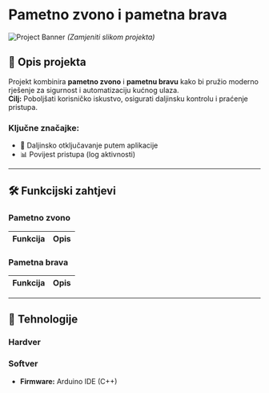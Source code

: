 # Pametno zvono i pametna brava

![Project Banner](https://via.placeholder.com/800x300?text=Smart+Doorbell+%26+Lock) _(Zamjeniti slikom projekta)_

## 📌 Opis projekta

Projekt kombinira **pametno zvono** i **pametnu bravu** kako bi pružio moderno rješenje za sigurnost i automatizaciju kućnog ulaza.  
**Cilj:** Poboljšati korisničko iskustvo, osigurati daljinsku kontrolu i praćenje pristupa.

### Ključne značajke:

- 🔑 Daljinsko otključavanje putem aplikacije
- 📊 Povijest pristupa (log aktivnosti)

---

## 🛠️ Funkcijski zahtjevi

### Pametno zvono

| Funkcija | Opis |
| -------- | ---- |

### Pametna brava

| Funkcija | Opis |
| -------- | ---- |

---

## 🔧 Tehnologije

### Hardver

### Softver

- **Firmware:** Arduino IDE (C++)
